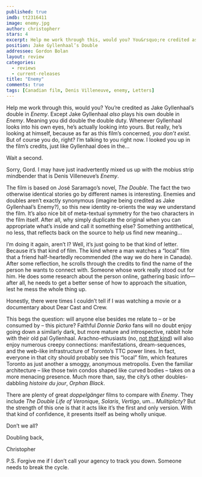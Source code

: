 ```yaml
---
published: true
imdb: tt2316411
image: enemy.jpg
author: christopherr
stars: 4
excerpt: Help me work through this, would you? You&rsquo;re credited as Jake Gyllenhaal&rsquo;s double in <em>Enemy</em>. Except Jake Gyllenhaal <em>also</em> plays his own double in <em>Enemy</em>. Meaning you did double the double duty. Whenever Gyllenhaal looks into his own eyes, he&rsquo;s actually looking into yours. 
position: Jake Gyllenhaal’s Double
addressee: Gordon Bolan
layout: review
categories: 
  - reviews
  - current-releases
title: "Enemy"
comments: true
tags: [Canadian film, Denis Villeneuve, enemy, Letters]
---
```


<p>Help me work through this, would you? You&rsquo;re credited as Jake Gyllenhaal&rsquo;s double in <em>Enemy</em>. Except Jake Gyllenhaal <em>also</em> plays his own double in <em>Enemy</em>. Meaning you did double the double duty. Whenever Gyllenhaal looks into his own eyes, he&rsquo;s actually looking into yours. But really, he&rsquo;s looking at himself, because as far as this film&rsquo;s concerned, <em>you don&rsquo;t exist</em>. But of course you do, right? I&rsquo;m talking to you right now. I looked you up in the film&rsquo;s credits, just like Gyllenhaal does in the&hellip;</p>
<p>Wait a second.</p>
<p>Sorry, Gord. I may have just inadvertently mixed us up with the mobius strip mindbender that is Denis Villeneuve&rsquo;s <em>Enemy</em>.</p>
<p>The film is based on Jos&eacute; Saramago&rsquo;s novel, <em>The Double</em>. The fact the two otherwise identical stories go by different names is interesting. Enemies and doubles aren&rsquo;t exactly synonymous (imagine being credited as Jake Gyllenhaal&rsquo;s Enemy?), so this new identity re-orients the way we understand the film. It&rsquo;s also nice bit of meta-textual symmetry for the two characters in the film itself. After all, why simply duplicate the original when you can appropriate what&rsquo;s inside and call it something else? Something antithetical, no less, that reflects back on the source to help us find new meaning&hellip;</p>
<p>I&rsquo;m doing it again, aren&rsquo;t I? Well, it&rsquo;s just going to be that kind of letter. Because it&rsquo;s that kind of film. The kind where a man watches a &ldquo;local&rdquo; film that a friend half-heartedly recommended (the way we do here in Canada). After some reflection, he scrolls through the credits to find the name of the person he wants to connect with. Someone whose work really stood out for him. He does some research about the person online, gathering basic info&mdash;after all, he needs to get a better sense of how to approach the situation, lest he mess the whole thing up.</p>
<p>Honestly, there were times I couldn&rsquo;t tell if I was watching a movie or a documentary about Dear Cast and Crew.</p>
<p>This begs the question: will anyone else besides me relate to &ndash; or be consumed by &ndash; this picture? Faithful <em>Donnie Darko</em> fans will no doubt enjoy going down a similarly dark, but more mature and introspective, rabbit hole with their old pal Gyllenhaal. Arachno-ethusiasts (no, <a href="/letters/2012/7/6/the-amazing-spider-man.html">not <em>that</em> kind</a>) will also enjoy numerous creepy connections: manifestations, dream-sequences, and the web-like infrastructure of Toronto&rsquo;s TTC power lines. In fact, everyone in that city should probably see this &ldquo;local&rdquo; film, which features Toronto as just another a smoggy, anonymous metropolis. Even the familiar architecture &ndash; like those twin condos shaped like curved bodies &ndash; takes on a more menacing presence. Much more than, say, the city&rsquo;s other doubles-dabbling <em>histoire du jour</em>, <em>Orphan Black</em>.</p>
<p>There are plenty of great <em>doppelg&auml;nger</em> films to compare with <em>Enemy</em>. They include <em>The Double Life of Veroniqu</em>e, <em>Solaris</em>, <em>Vertigo</em>, um&hellip; <em>Mulitiplicty</em>? But the strength of this one is that it acts like it&rsquo;s the first and only version. With that kind of confidence, it presents itself as being wholly unique.</p>
<p>Don&rsquo;t we all?</p>
<p>Doubling back,</p>
<p>Christopher</p>
<p>P.S. Forgive me if I don&rsquo;t call your agency to track you down. Someone needs to break the cycle.</p>
